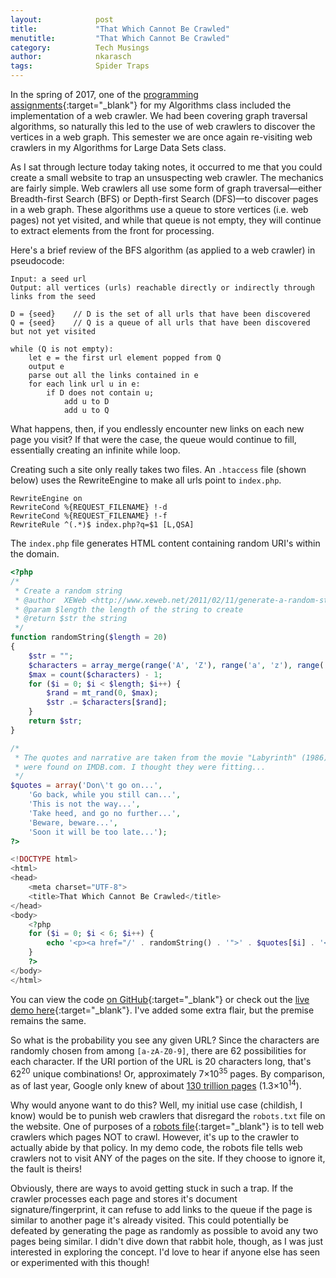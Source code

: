 ```yaml
---
layout:            post
title:             "That Which Cannot Be Crawled"
menutitle:         "That Which Cannot Be Crawled"
category:          Tech Musings
author:            nkarasch
tags:              Spider Traps
---
```


In the spring of 2017, one of the
[programming assignments](https://github.com/KrashLeviathan/coms311_pa2){:target="_blank"}
for my Algorithms class included the implementation of a web crawler. We had been covering
graph traversal algorithms, so naturally this led to the use of web crawlers to
discover the vertices in a web graph. This semester we are once again re-visiting
web crawlers in my Algorithms for Large Data Sets class.

As I sat through lecture today taking notes, it occurred to me that you could create
a small website to trap an unsuspecting web crawler. The mechanics are fairly
simple. Web crawlers all use some form of graph traversal&mdash;either
Breadth-first Search (BFS) or Depth-first Search (DFS)&mdash;to discover pages
in a web graph. These algorithms use a queue to store vertices (i.e. web pages) not
yet visited, and while that queue is not empty, they will continue to extract elements
from the front for processing.

Here's a brief review of the BFS algorithm (as applied to a web crawler) in pseudocode:

```
Input: a seed url
Output: all vertices (urls) reachable directly or indirectly through links from the seed

D = {seed}    // D is the set of all urls that have been discovered
Q = {seed}    // Q is a queue of all urls that have been discovered but not yet visited

while (Q is not empty):
    let e = the first url element popped from Q
    output e
    parse out all the links contained in e
    for each link url u in e:
        if D does not contain u;
            add u to D
            add u to Q
```

What happens, then, if you endlessly encounter new links on each new page you visit?
If that were the case, the queue would continue to fill, essentially creating an
infinite while loop.

Creating such a site only really takes two files. An `.htaccess` file (shown below)
uses the RewriteEngine to make all urls point to `index.php`.

```
RewriteEngine on
RewriteCond %{REQUEST_FILENAME} !-d
RewriteCond %{REQUEST_FILENAME} !-f
RewriteRule ^(.*)$ index.php?q=$1 [L,QSA]
```

The `index.php` file generates HTML content containing random URI's within the domain.

```php
<?php
/*
 * Create a random string
 * @author	XEWeb <http://www.xeweb.net/2011/02/11/generate-a-random-string-a-z-0-9-in-php/>
 * @param $length the length of the string to create
 * @return $str the string
 */
function randomString($length = 20)
{
    $str = "";
    $characters = array_merge(range('A', 'Z'), range('a', 'z'), range('0', '9'));
    $max = count($characters) - 1;
    for ($i = 0; $i < $length; $i++) {
        $rand = mt_rand(0, $max);
        $str .= $characters[$rand];
    }
    return $str;
}

/*
 * The quotes and narrative are taken from the movie "Labyrinth" (1986) and
 * were found on IMDB.com. I thought they were fitting...
 */
$quotes = array('Don\'t go on...',
    'Go back, while you still can...',
    'This is not the way...',
    'Take heed, and go no further...',
    'Beware, beware...',
    'Soon it will be too late...');
?>

<!DOCTYPE html>
<html>
<head>
    <meta charset="UTF-8">
    <title>That Which Cannot Be Crawled</title>
</head>
<body>
    <?php
    for ($i = 0; $i < 6; $i++) {
        echo '<p><a href="/' . randomString() . '">' . $quotes[$i] . '</a></p>';
    }
    ?>
</body>
</html>
```

You can view the code [on GitHub](https://github.com/KrashLeviathan/thatwhichcannotbecrawled){:target="_blank"}
or check out the [live demo here](https://thatwhichcannotbecrawled.krashdev.com/){:target="_blank"}. I've added
some extra flair, but the premise remains the same.

So what is the probability you see any given URL? Since the characters are randomly
chosen from among `[a-zA-Z0-9]`, there are 62 possibilities for each character. If
the URI portion of the URL is 20 characters long, that's 62<sup>20</sup> unique
combinations! Or, approximately 7&times;10<sup>35</sup> pages. By comparison, as
of last year, Google only knew of about
[130 trillion pages](https://www.seroundtable.com/google-130-trillion-pages-22985.html)
(1.3&times;10<sup>14</sup>).

Why would anyone want to do this? Well, my initial use case (childish, I know) would be to
punish web crawlers that disregard the `robots.txt` file on the website. One of purposes
of a [robots file](http://www.robotstxt.org/){:target="_blank"} is to tell web crawlers
which pages NOT to crawl. However, it's up to the crawler to actually abide by that policy.
In my demo code, the robots file tells web crawlers not to visit ANY of the pages on the
site. If they choose to ignore it, the fault is theirs!

Obviously, there are ways to avoid getting stuck in such a trap. If the crawler processes
each page and stores it's document signature/fingerprint, it can refuse to add links to the
queue if the page is similar to another page it's already visited. This could potentially be
defeated by generating the page as randomly as possible to avoid any two pages being
similar. I didn't dive down that rabbit hole, though, as I was just interested in
exploring the concept. I'd love to hear if anyone else has seen or experimented with this though!
